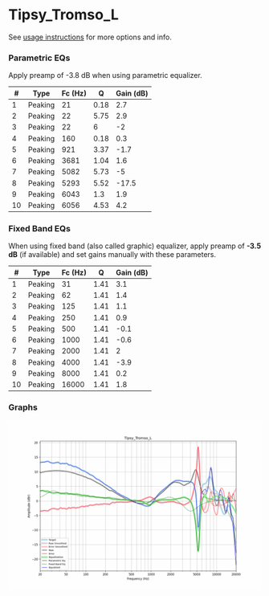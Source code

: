 # Tipsy_Tromso_L
See [usage instructions](https://github.com/jaakkopasanen/AutoEq#usage) for more options and info.

### Parametric EQs
Apply preamp of -3.8 dB when using parametric equalizer.

|   # | Type    |   Fc (Hz) |    Q |   Gain (dB) |
|-----|---------|-----------|------|-------------|
|   1 | Peaking |        21 | 0.18 |         2.7 |
|   2 | Peaking |        22 | 5.75 |         2.9 |
|   3 | Peaking |        22 | 6    |        -2   |
|   4 | Peaking |       160 | 0.18 |         0.3 |
|   5 | Peaking |       921 | 3.37 |        -1.7 |
|   6 | Peaking |      3681 | 1.04 |         1.6 |
|   7 | Peaking |      5082 | 5.73 |        -5   |
|   8 | Peaking |      5293 | 5.52 |       -17.5 |
|   9 | Peaking |      6043 | 1.3  |         1.9 |
|  10 | Peaking |      6056 | 4.53 |         4.2 |

### Fixed Band EQs
When using fixed band (also called graphic) equalizer, apply preamp of **-3.5 dB** (if available) and set gains manually with these parameters.

|   # | Type    |   Fc (Hz) |    Q |   Gain (dB) |
|-----|---------|-----------|------|-------------|
|   1 | Peaking |        31 | 1.41 |         3.1 |
|   2 | Peaking |        62 | 1.41 |         1.4 |
|   3 | Peaking |       125 | 1.41 |         1.1 |
|   4 | Peaking |       250 | 1.41 |         0.9 |
|   5 | Peaking |       500 | 1.41 |        -0.1 |
|   6 | Peaking |      1000 | 1.41 |        -0.6 |
|   7 | Peaking |      2000 | 1.41 |         2   |
|   8 | Peaking |      4000 | 1.41 |        -3.9 |
|   9 | Peaking |      8000 | 1.41 |         0.2 |
|  10 | Peaking |     16000 | 1.41 |         1.8 |

### Graphs
![](./Tipsy_Tromso_L.png)
